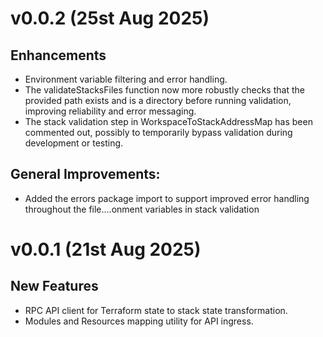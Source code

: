 # v0.0.2 (25st Aug 2025)

## Enhancements
* Environment variable filtering and error handling.
* The validateStacksFiles function now more robustly checks that the provided path exists and is a directory before running validation, improving reliability and error messaging.
* The stack validation step in WorkspaceToStackAddressMap has been commented out, possibly to temporarily bypass validation during development or testing.

## General Improvements:
* Added the errors package import to support improved error handling throughout the file.…onment variables in stack validation


# v0.0.1 (21st Aug 2025)

## New Features
* RPC API client for Terraform state to stack state transformation.
* Modules and Resources mapping utility for API ingress.
